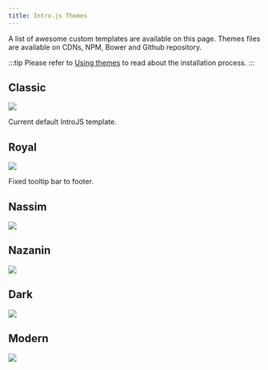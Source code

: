 ```yaml
---
title: Intro.js Themes
---
```


A list of awesome custom templates are available on this page. Themes files are available on CDNs, NPM, Bower and Github repository.

:::tip
Please refer to [Using themes](/docs/themes/install) to read about the installation process.
:::

## Classic

![](https://raw.githubusercontent.com/usablica/intro.js/gh-pages/img/themes/classic.png)

Current default IntroJS template.

## Royal

![](https://raw.githubusercontent.com/usablica/intro.js/gh-pages/img/themes/royal.png)

Fixed tooltip bar to footer.

## Nassim

![](https://raw.githubusercontent.com/usablica/intro.js/gh-pages/img/themes/nassim.png)

## Nazanin

![](https://raw.githubusercontent.com/usablica/intro.js/gh-pages/img/themes/nazanin.png)

## Dark

![](https://raw.githubusercontent.com/usablica/intro.js/gh-pages/img/themes/dark.png)

## Modern

![](https://raw.githubusercontent.com/usablica/intro.js/gh-pages/img/themes/modern.png)